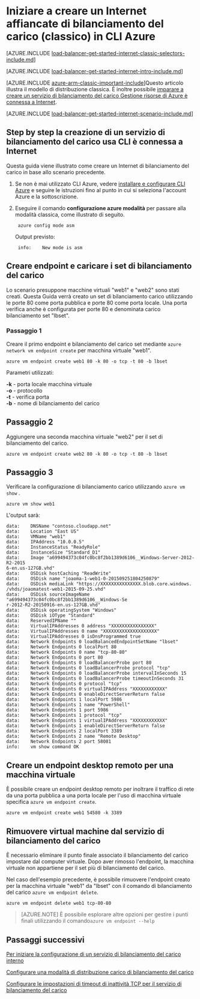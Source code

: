 <properties
   pageTitle="Iniziare a creare un Internet affiancate di bilanciamento del carico nel modello di distribuzione classica usa CLI Azure | Microsoft Azure"
   description="Informazioni su come creare un sistema di bilanciamento del carico nel modello di distribuzione classica usa CLI Azure è connessa a Internet"
   services="load-balancer"
   documentationCenter="na"
   authors="sdwheeler"
   manager="carmonm"
   editor=""
   tags="azure-service-management"
/>
<tags
   ms.service="load-balancer"
   ms.devlang="na"
   ms.topic="get-started-article"
   ms.tgt_pltfrm="na"
   ms.workload="infrastructure-services"
   ms.date="02/09/2016"
   ms.author="sewhee" />

# <a name="get-started-creating-an-internet-facing-load-balancer-classic-in-the-azure-cli"></a>Iniziare a creare un Internet affiancate di bilanciamento del carico (classico) in CLI Azure

[AZURE.INCLUDE [load-balancer-get-started-internet-classic-selectors-include.md](../../includes/load-balancer-get-started-internet-classic-selectors-include.md)]

[AZURE.INCLUDE [load-balancer-get-started-internet-intro-include.md](../../includes/load-balancer-get-started-internet-intro-include.md)]

[AZURE.INCLUDE [azure-arm-classic-important-include](../../includes/azure-arm-classic-important-include.md)]Questo articolo illustra il modello di distribuzione classica. È inoltre possibile [imparare a creare un servizio di bilanciamento del carico Gestione risorse di Azure è connessa a Internet](load-balancer-get-started-internet-arm-ps.md).

[AZURE.INCLUDE [load-balancer-get-started-internet-scenario-include.md](../../includes/load-balancer-get-started-internet-scenario-include.md)]


## <a name="step-by-step-creating-an-internet-facing-load-balancer-using-cli"></a>Step by step la creazione di un servizio di bilanciamento del carico usa CLI è connessa a Internet

Questa guida viene illustrato come creare un Internet di bilanciamento del carico in base allo scenario precedente.

1. Se non è mai utilizzato CLI Azure, vedere [installare e configurare CLI Azure](../../articles/xplat-cli-install.md) e seguire le istruzioni fino al punto in cui si seleziona l'account Azure e la sottoscrizione.

2. Eseguire il comando **configurazione azure modalità** per passare alla modalità classica, come illustrato di seguito.

        azure config mode asm

    Output previsto:

        info:    New mode is asm


## <a name="create-endpoint-and-load-balancer-set"></a>Creare endpoint e caricare i set di bilanciamento del carico

Lo scenario presuppone macchine virtuali "web1" e "web2" sono stati creati.
Questa Guida verrà creato un set di bilanciamento carico utilizzando le porte 80 come porta pubblica e porte 80 come porta locale. Una porta verifica anche è configurata per porte 80 e denominata carico bilanciamento set "lbset".


### <a name="step-1"></a>Passaggio 1

Creare il primo endpoint e bilanciamento del carico set mediante `azure network vm endpoint create` per macchina virtuale "web1".

    azure vm endpoint create web1 80 -k 80 -o tcp -t 80 -b lbset

Parametri utilizzati:

**-k** - porta locale macchina virtuale<br>
**-o** - protocollo<BR>
**-t** - verifica porta<BR>
**-b** - nome di bilanciamento del carico<BR>

## <a name="step-2"></a>Passaggio 2

Aggiungere una seconda macchina virtuale "web2" per il set di bilanciamento del carico.

    azure vm endpoint create web2 80 -k 80 -o tcp -t 80 -b lbset

## <a name="step-3"></a>Passaggio 3

Verificare la configurazione di bilanciamento carico utilizzando `azure vm show` .

    azure vm show web1

L'output sarà:

    data:    DNSName "contoso.cloudapp.net"
    data:    Location "East US"
    data:    VMName "web1"
    data:    IPAddress "10.0.0.5"
    data:    InstanceStatus "ReadyRole"
    data:    InstanceSize "Standard_D1"
    data:    Image "a699494373c04fc0bc8f2bb1389d6106__Windows-Server-2012-R2-2015
    6-en.us-127GB.vhd"
    data:    OSDisk hostCaching "ReadWrite"
    data:    OSDisk name "joaoma-1-web1-0-201509251804250879"
    data:    OSDisk mediaLink "https://XXXXXXXXXXXXXXX.blob.core.windows.
    /vhds/joaomatest-web1-2015-09-25.vhd"
    data:    OSDisk sourceImageName "a699494373c04fc0bc8f2bb1389d6106__Windows-Se
    r-2012-R2-20150916-en.us-127GB.vhd"
    data:    OSDisk operatingSystem "Windows"
    data:    OSDisk iOType "Standard"
    data:    ReservedIPName ""
    data:    VirtualIPAddresses 0 address "XXXXXXXXXXXXXXXX"
    data:    VirtualIPAddresses 0 name "XXXXXXXXXXXXXXXXXXXX"
    data:    VirtualIPAddresses 0 isDnsProgrammed true
    data:    Network Endpoints 0 loadBalancedEndpointSetName "lbset"
    data:    Network Endpoints 0 localPort 80
    data:    Network Endpoints 0 name "tcp-80-80"
    data:    Network Endpoints 0 port 80
    data:    Network Endpoints 0 loadBalancerProbe port 80
    data:    Network Endpoints 0 loadBalancerProbe protocol "tcp"
    data:    Network Endpoints 0 loadBalancerProbe intervalInSeconds 15
    data:    Network Endpoints 0 loadBalancerProbe timeoutInSeconds 31
    data:    Network Endpoints 0 protocol "tcp"
    data:    Network Endpoints 0 virtualIPAddress "XXXXXXXXXXXX"
    data:    Network Endpoints 0 enableDirectServerReturn false
    data:    Network Endpoints 1 localPort 5986
    data:    Network Endpoints 1 name "PowerShell"
    data:    Network Endpoints 1 port 5986
    data:    Network Endpoints 1 protocol "tcp"
    data:    Network Endpoints 1 virtualIPAddress "XXXXXXXXXXXX"
    data:    Network Endpoints 1 enableDirectServerReturn false
    data:    Network Endpoints 2 localPort 3389
    data:    Network Endpoints 2 name "Remote Desktop"
    data:    Network Endpoints 2 port 58081
    info:    vm show command OK

## <a name="create-a-remote-desktop-endpoint-for-a-virtual-machine"></a>Creare un endpoint desktop remoto per una macchina virtuale

È possibile creare un endpoint desktop remoto per inoltrare il traffico di rete da una porta pubblica a una porta locale per l'uso di macchina virtuale specifica `azure vm endpoint create`.

    azure vm endpoint create web1 54580 -k 3389


## <a name="remove-virtual-machine-from-load-balancer"></a>Rimuovere virtual machine dal servizio di bilanciamento del carico

È necessario eliminare il punto finale associato il bilanciamento del carico impostare dal computer virtuale. Dopo aver rimosso l'endpoint, la macchina virtuale non appartiene per il set più di bilanciamento del carico.

 Nel caso dell'esempio precedente, è possibile rimuovere l'endpoint creato per la macchina virtuale "web1" da "lbset" con il comando di bilanciamento del carico `azure vm endpoint delete`.

    azure vm endpoint delete web1 tcp-80-80


>[AZURE.NOTE] È possibile esplorare altre opzioni per gestire i punti finali utilizzando il comando`azure vm endpoint --help`


## <a name="next-steps"></a>Passaggi successivi

[Per iniziare la configurazione di un servizio di bilanciamento del carico interno](load-balancer-get-started-ilb-arm-ps.md)

[Configurare una modalità di distribuzione carico di bilanciamento del carico](load-balancer-distribution-mode.md)

[Configurare le impostazioni di timeout di inattività TCP per il servizio di bilanciamento del carico](load-balancer-tcp-idle-timeout.md)

